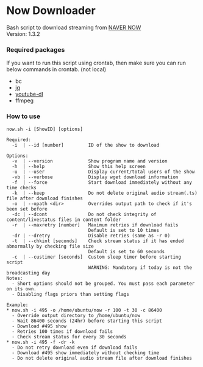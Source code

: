 # Now Downloader

Bash script to download streaming from [NAVER NOW](https://now.naver.com)   
Version: 1.3.2

### Required packages

If you want to run this script using crontab, then make sure you can run below commands in crontab. (not local)

- bc
- [jq](https://stedolan.github.io/jq/)
- [youtube-dl](http://ytdl-org.github.io/youtube-dl/)
- ffmpeg

### How to use
```
now.sh -i [ShowID] [options]

Required:
  -i  | --id [number]         ID of the show to download

Options:
  -v  | --version             Show program name and version
  -h  | --help                Show this help screen
  -u  | --user                Display current/total users of the show
  -vb | --verbose             Display wget download information
  -f  | --force               Start download immediately without any time checks
  -k  | --keep                Do not delete original audio stream(.ts) file after download finishes
  -o  | --opath <dir>         Overrides output path to check if it's been set before
  -dc | --dcont               Do not check integrity of content/livestatus files in content folder
  -r  | --maxretry [number]   Maximum retries if download fails
                              Default is set to 10 times
  -dr | --dretry              Disable retries (same as -r 0)
  -t  | --chkint [seconds]    Check stream status if it has ended abnormally by checking file size
                              Default is set to 60 seconds
  -c  | --custimer [seconds]  Custom sleep timer before starting script
                              WARNING: Mandatory if today is not the broadcasting day
Notes:
  - Short options should not be grouped. You must pass each parameter on its own.
  - Disabling flags priors than setting flags

Example:
* now.sh -i 495 -o /home/ubuntu/now -r 100 -t 30 -c 86400
  - Override output directory to /home/ubuntu/now
  - Wait 86400 seconds (24hr) before starting this script
  - Download #495 show
  - Retries 100 times if download fails
  - Check stream status for every 30 seconds
* now.sh -i 495 -f -dr -k
  - Do not retry download even if download fails
  - Download #495 show immediately without checking time
  - Do not delete original audio stream file after download finishes
```
